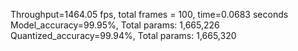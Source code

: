 Throughput=1464.05 fps, total frames = 100, time=0.0683 seconds
Model_accuracy=99.95%, Total params: 1,665,226
Quantized_accuracy=99.94%, Total params: 1,665,320
